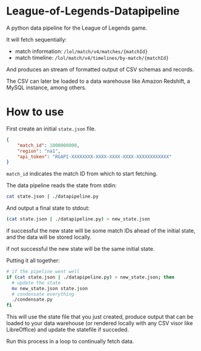 # League-of-Legends-Datapipeline
A python data pipeline for the League of Legends game.

It will fetch sequentially:
- match information: `/lol/match/v4/matches/{matchId}`
- match timeline: `/lol/match/v4/timelines/by-match/{matchId}`

And produces an stream of formatted output of CSV schemas and records.

The CSV can later be loaded to a data warehouse
like Amazon Redshift, a MySQL instance, among others.

# How to use
First create an initial `state.json` file.

```json
{
    "match_id": 1000000000,
    "region": "na1",
    "api_token": "RGAPI-XXXXXXXX-XXXX-XXXX-XXXX-XXXXXXXXXXXX"
}
```

`match_id` indicates the match ID from which to start fetching.

The data pipeline reads the state from stdin:

```bash
cat state.json | ./datapipeline.py
```

And output a final state to stdout:

```bash
(cat state.json | ./datapipeline.py) > new_state.json
```

if successful the new state will be some match IDs ahead of the initial state, and the data will be stored locally.

if not successful the new state will be the same initial state.

Putting it all together:

```bash
# if the pipeline went well
if (cat state.json | ./datapipeline.py) > new_state.json; then
  # update the state
  mv new_state.json state.json
  # condensate everything
  ./condensate.py
fi
```

This will use the state file that you just created,
produce output that can be loaded to your data warehouse
(or rendered locally with any CSV visor like LibreOffice)
and update the statefile if succeded.

Run this process in a loop to continually fetch data.
